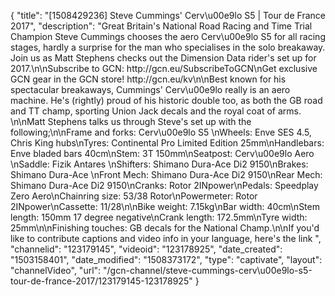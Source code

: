 {
    "title": "[1508429236] Steve Cummings' Cerv\u00e9lo S5 | Tour de France 2017",
    "description": "Great Britain's National Road Racing and Time Trial Champion Steve Cummings chooses the aero Cerv\u00e9lo S5 for all racing stages, hardly a surprise for the man who specialises in the solo breakaway. Join us as Matt Stephens checks out the Dimension Data rider's set up for 2017.\n\nSubscribe to GCN: http:\/\/gcn.eu\/SubscribeToGCN\nGet exclusive GCN gear in the GCN store! http:\/\/gcn.eu\/kv\n\nBest known for his spectacular breakaways, Cummings' Cerv\u00e9lo really is an aero machine. He's (rightly) proud of his historic double too, as both the GB road and TT champ, sporting Union Jack decals and the royal coat of arms. \n\nMatt Stephens talks us through Steve's set up with the following;\n\nFrame and forks: Cerv\u00e9lo S5 \nWheels: Enve SES 4.5, Chris King hubs\nTyres: Continental Pro Limited Edition 25mm\nHandlebars: Enve bladed bars 40cm\nStem: 3T 150mm\nSeatpost: Cerv\u00e9lo Aero \nSaddle: Fizik Antares \nShifters: Shimano Dura-Ace Di2 9150\nBrakes: Shimano Dura-Ace \nFront Mech: Shimano Dura-Ace Di2 9150\nRear Mech: Shimano Dura-Ace Di2 9150\nCranks: Rotor 2INpower\nPedals: Speedplay Zero Aero\nChainring size: 53\/38 Rotor\nPowermeter: Rotor 2INpower\nCassette: 11\/28\n\nBike weight: 7.15kg\nBar width: 40cm\nStem length: 150mm 17 degree negative\nCrank length: 172.5mm\nTyre width: 25mm\n\nFinishing touches: GB decals for the National Champ.\n\nIf you'd like to contribute captions and video info in your language, here's the link ",
    "channelid": "123179145",
    "videoid": "123178925",
    "date_created": "1503158401",
    "date_modified": "1508373172",
    "type": "captivate",
    "layout": "channelVideo",
    "url": "\/gcn-channel\/steve-cummings-cerv\u00e9lo-s5-tour-de-france-2017\/123179145-123178925"
}